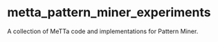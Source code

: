 # metta_pattern_miner_experiments
A collection of MeTTa code and implementations for Pattern Miner.
